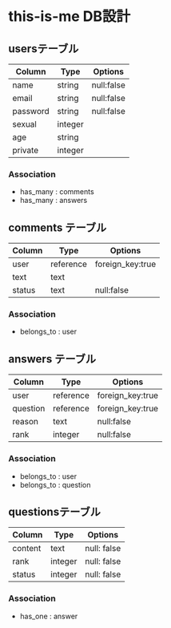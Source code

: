 # this-is-me DB設計
## usersテーブル
|Column|Type|Options|
|------|----|-------|
|name|string|null:false|
|email|string|null:false|
|password|string|null:false|
|sexual|integer||
|age|string||
|private|integer||
### Association
- has_many : comments
- has_many : answers

## comments テーブル
|Column|Type|Options|
|------|----|-------|
|user|reference|foreign_key:true|
|text|text||
|status|text|null:false|
### Association
- belongs_to : user

## answers テーブル
|Column|Type|Options|
|------|----|-------|
|user|reference|foreign_key:true|
|question|reference|foreign_key:true|
|reason|text|null:false|
|rank|integer|null:false|
### Association
- belongs_to : user
- belongs_to : question

## questionsテーブル
|Column|Type|Options|
|------|----|-------|
|content|text|null: false|
|rank|integer|null: false|
|status|integer|null: false|
### Association
- has_one : answer
